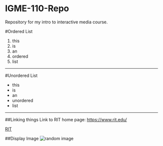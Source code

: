 # IGME-110-Repo
Repository for my intro to interactive media course.

#Ordered List 
1. this
2. is
3. an
4. ordered
5. list

---

#Unordered List
- this
- is
- an
- unordered
- list

---

##Linking things
Link to RIT home page: https://www.rit.edu/

[RIT](https://www.rit.edu/)

##Display Image
![random image](https://www.google.com/imgres?q=image&imgurl=https%3A%2F%2Fimages.ctfassets.net%2Fhrltx12pl8hq%2F28ECAQiPJZ78hxatLTa7Ts%2F2f695d869736ae3b0de3e56ceaca3958%2Ffree-nature-images.jpg%3Ffit%3Dfill%26w%3D1200%26h%3D630&imgrefurl=https%3A%2F%2Fwww.shutterstock.com%2Fdiscover%2Ffree-nature-images&docid=uEeA4F2Pf5UbvM&tbnid=cVgA8oYynNpqQM&vet=12ahUKEwi-xuCxo-OPAxUumokEHcERK8sQM3oECBUQAA..i&w=1200&h=630&hcb=2&ved=2ahUKEwi-xuCxo-OPAxUumokEHcERK8sQM3oECBUQAA)
